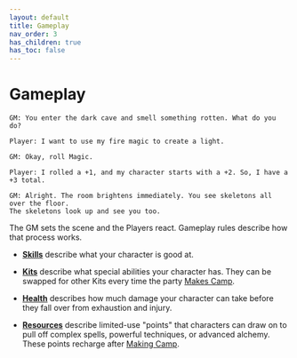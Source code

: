 ```yaml
---
layout: default
title: Gameplay
nav_order: 3
has_children: true
has_toc: false
---
```


# Gameplay

    GM: You enter the dark cave and smell something rotten. What do you do?

    Player: I want to use my fire magic to create a light.

    GM: Okay, roll Magic.

    Player: I rolled a +1, and my character starts with a +2. So, I have a +3 total.

    GM: Alright. The room brightens immediately. You see skeletons all over the floor.
    The skeletons look up and see you too.

The GM sets the scene and the Players react. Gameplay rules describe how that process works.

- [**Skills**](skills.md) describe what your character is good at.

- [**Kits**](kits.md) describe what special abilities your character has. They can be swapped for other Kits every time the party [Makes Camp](../adventuring/exploration/).

- [**Health**](health.md) describes how much damage your character can take before they fall over from exhaustion and injury.

- [**Resources**](resources.md) describe limited-use "points" that characters can draw on to pull off complex spells, powerful techniques, or advanced alchemy. These points recharge after [Making Camp](../adventuring/exploration/).
